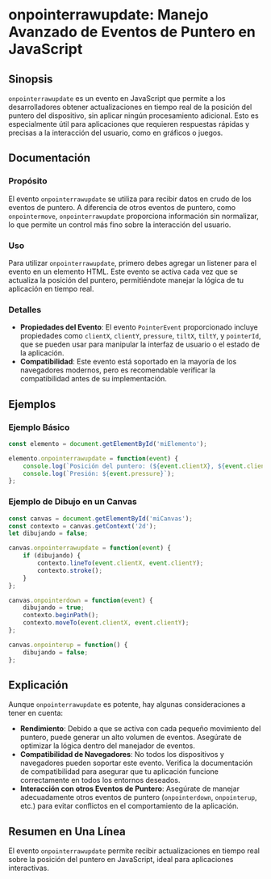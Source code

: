 <!--
Meta Description: # onpointerrawupdate: Manejo Avanzado de Eventos de Puntero en JavaScript ## Sinopsis `onpointerrawupdate` es un evento en JavaScript que permite a lo...
Meta Keywords: puntero, del, event, onpointerrawupdate, evento
-->

# onpointerrawupdate: Manejo Avanzado de Eventos de Puntero en JavaScript

## Sinopsis
`onpointerrawupdate` es un evento en JavaScript que permite a los desarrolladores obtener actualizaciones en tiempo real de la posición del puntero del dispositivo, sin aplicar ningún procesamiento adicional. Esto es especialmente útil para aplicaciones que requieren respuestas rápidas y precisas a la interacción del usuario, como en gráficos o juegos.

## Documentación

### Propósito
El evento `onpointerrawupdate` se utiliza para recibir datos en crudo de los eventos de puntero. A diferencia de otros eventos de puntero, como `onpointermove`, `onpointerrawupdate` proporciona información sin normalizar, lo que permite un control más fino sobre la interacción del usuario.

### Uso
Para utilizar `onpointerrawupdate`, primero debes agregar un listener para el evento en un elemento HTML. Este evento se activa cada vez que se actualiza la posición del puntero, permitiéndote manejar la lógica de tu aplicación en tiempo real.

### Detalles
- **Propiedades del Evento**: El evento `PointerEvent` proporcionado incluye propiedades como `clientX`, `clientY`, `pressure`, `tiltX`, `tiltY`, y `pointerId`, que se pueden usar para manipular la interfaz de usuario o el estado de la aplicación.
- **Compatibilidad**: Este evento está soportado en la mayoría de los navegadores modernos, pero es recomendable verificar la compatibilidad antes de su implementación.

## Ejemplos

### Ejemplo Básico
```javascript
const elemento = document.getElementById('miElemento');

elemento.onpointerrawupdate = function(event) {
    console.log(`Posición del puntero: (${event.clientX}, ${event.clientY})`);
    console.log(`Presión: ${event.pressure}`);
};
```

### Ejemplo de Dibujo en un Canvas
```javascript
const canvas = document.getElementById('miCanvas');
const contexto = canvas.getContext('2d');
let dibujando = false;

canvas.onpointerrawupdate = function(event) {
    if (dibujando) {
        contexto.lineTo(event.clientX, event.clientY);
        contexto.stroke();
    }
};

canvas.onpointerdown = function(event) {
    dibujando = true;
    contexto.beginPath();
    contexto.moveTo(event.clientX, event.clientY);
};

canvas.onpointerup = function() {
    dibujando = false;
};
```

## Explicación
Aunque `onpointerrawupdate` es potente, hay algunas consideraciones a tener en cuenta:
- **Rendimiento**: Debido a que se activa con cada pequeño movimiento del puntero, puede generar un alto volumen de eventos. Asegúrate de optimizar la lógica dentro del manejador de eventos.
- **Compatibilidad de Navegadores**: No todos los dispositivos y navegadores pueden soportar este evento. Verifica la documentación de compatibilidad para asegurar que tu aplicación funcione correctamente en todos los entornos deseados.
- **Interacción con otros Eventos de Puntero**: Asegúrate de manejar adecuadamente otros eventos de puntero (`onpointerdown`, `onpointerup`, etc.) para evitar conflictos en el comportamiento de la aplicación.

## Resumen en Una Línea
El evento `onpointerrawupdate` permite recibir actualizaciones en tiempo real sobre la posición del puntero en JavaScript, ideal para aplicaciones interactivas.